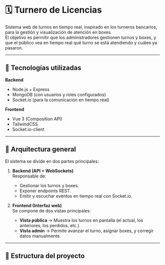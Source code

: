 # 🗓️ Turnero de Licencias

Sistema web de turnos en tiempo real, inspirado en los turneros bancarios, para la gestión y visualización de atención en boxes.  
El objetivo es permitir que los administradores gestionen turnos y boxes, y que el público vea en tiempo real qué turno se está atendiendo y cuáles ya pasaron.

---

## 🚀 Tecnologías utilizadas

**Backend**
- Node.js + Express  
- MongoDB (con usuarios y roles configurados)  
- Socket.io (para la comunicación en tiempo real)  

**Frontend**
- Vue 3 (Composition API)  
- TailwindCSS  
- Socket.io-client  

---

## 🧩 Arquitectura general

El sistema se divide en dos partes principales:

1. **Backend (API + WebSockets)**  
   Responsable de:
   - Gestionar los turnos y boxes.
   - Exponer endpoints REST.
   - Emitir y escuchar eventos en tiempo real con Socket.io.

2. **Frontend (Interfaz web)**  
   Se compone de dos vistas principales:
   - **Vista pública** → Muestra los turnos en pantalla (el actual, los anteriores, los perdidos, etc.).
   - **Vista admin** → Permite avanzar el turno, asignar boxes, y corregir datos manualmente.

---

## 📂 Estructura del proyecto

